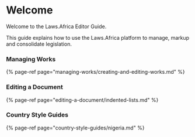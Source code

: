 # Welcome

Welcome to the Laws.Africa Editor Guide.

This guide explains how to use the Laws.Africa platform to manage, markup and consolidate legislation.

### Managing Works

{% page-ref page="managing-works/creating-and-editing-works.md" %}

### Editing a Document

{% page-ref page="editing-a-document/indented-lists.md" %}

### Country Style Guides

{% page-ref page="country-style-guides/nigeria.md" %}

